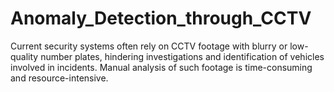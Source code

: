 # Anomaly_Detection_through_CCTV
 Current security systems often rely on CCTV footage with blurry or low-quality number plates, hindering investigations and identification of vehicles involved in incidents. Manual analysis of such  footage is time-consuming and resource-intensive. 
